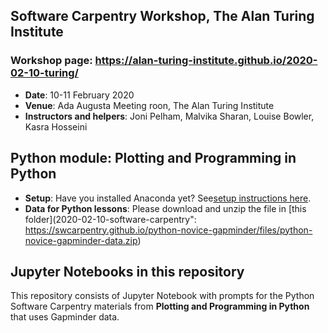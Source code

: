 ## Software Carpentry Workshop, The Alan Turing Institute

### Workshop page: https://alan-turing-institute.github.io/2020-02-10-turing/

- **Date**: 10-11 February 2020
- **Venue**: Ada Augusta Meeting roon, The Alan Turing Institute
- **Instructors and helpers**: Joni Pelham, Malvika Sharan, Louise Bowler, Kasra Hosseini

## Python module: Plotting and Programming in Python

- **Setup**: Have you installed Anaconda yet? See[setup instructions here](https://swcarpentry.github.io/python-novice-gapminder/setup/).
- **Data for Python lessons**: Please download and unzip the file in [this folder](2020-02-10-software-carpentry": https://swcarpentry.github.io/python-novice-gapminder/files/python-novice-gapminder-data.zip)

## Jupyter Notebooks in this repository

This repository consists of Jupyter Notebook with prompts for the Python Software Carpentry materials from **Plotting and Programming in Python** that uses Gapminder data.
